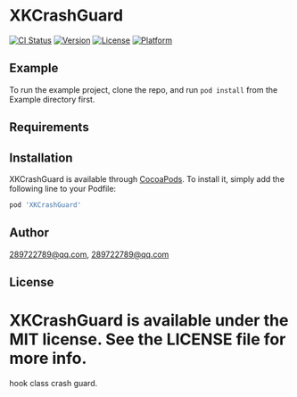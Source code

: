 # XKCrashGuard

[![CI Status](http://img.shields.io/travis/289722789@qq.com/XKCrashGuard.svg?style=flat)](https://travis-ci.org/289722789@qq.com/XKCrashGuard)
[![Version](https://img.shields.io/cocoapods/v/XKCrashGuard.svg?style=flat)](http://cocoapods.org/pods/XKCrashGuard)
[![License](https://img.shields.io/cocoapods/l/XKCrashGuard.svg?style=flat)](http://cocoapods.org/pods/XKCrashGuard)
[![Platform](https://img.shields.io/cocoapods/p/XKCrashGuard.svg?style=flat)](http://cocoapods.org/pods/XKCrashGuard)

## Example

To run the example project, clone the repo, and run `pod install` from the Example directory first.

## Requirements

## Installation

XKCrashGuard is available through [CocoaPods](http://cocoapods.org). To install
it, simply add the following line to your Podfile:

```ruby
pod 'XKCrashGuard'
```

## Author

289722789@qq.com, 289722789@qq.com

## License

XKCrashGuard is available under the MIT license. See the LICENSE file for more info.
=======
hook class crash guard.

